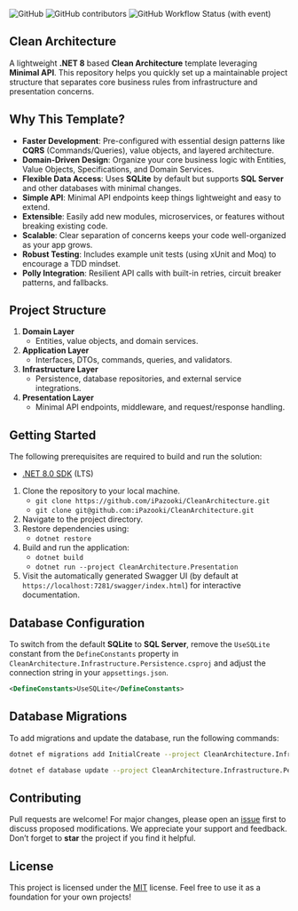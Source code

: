 ﻿![GitHub](https://img.shields.io/github/license/ipazooki/CleanArchitecture)
![GitHub contributors](https://img.shields.io/github/contributors/ipazooki/CleanArchitecture)
![GitHub Workflow Status (with event)](https://img.shields.io/github/actions/workflow/status/ipazooki/CleanArchitecture/dotnet.yml)

## Clean Architecture

A lightweight **.NET 8** based **Clean Architecture** template leveraging **Minimal API**. This repository helps you quickly set up a maintainable project structure that separates core business rules from infrastructure and presentation concerns.

## Why This Template?

- **Faster Development**: Pre-configured with essential design patterns like **CQRS** (Commands/Queries), value objects, and layered architecture.
- **Domain-Driven Design**: Organize your core business logic with Entities, Value Objects, Specifications, and Domain Services.
- **Flexible Data Access**: Uses **SQLite** by default but supports **SQL Server** and other databases with minimal changes.
- **Simple API**: Minimal API endpoints keep things lightweight and easy to extend.
- **Extensible**: Easily add new modules, microservices, or features without breaking existing code.
- **Scalable**: Clear separation of concerns keeps your code well-organized as your app grows.
- **Robust Testing**: Includes example unit tests (using xUnit and Moq) to encourage a TDD mindset.
- **Polly Integration**: Resilient API calls with built-in retries, circuit breaker patterns, and fallbacks.


## Project Structure

1. **Domain Layer**  
   - Entities, value objects, and domain services.
2. **Application Layer**  
   - Interfaces, DTOs, commands, queries, and validators.
3. **Infrastructure Layer**  
   - Persistence, database repositories, and external service integrations.
4. **Presentation Layer**  
   - Minimal API endpoints, middleware, and request/response handling.


## Getting Started

The following prerequisites are required to build and run the solution:
- [.NET 8.0 SDK](https://dotnet.microsoft.com/download/dotnet/8.0) (LTS)

1. Clone the repository to your local machine.
    - ```git clone https://github.com/iPazooki/CleanArchitecture.git```
    - ```git clone git@github.com:iPazooki/CleanArchitecture.git```
2. Navigate to the project directory.
3. Restore dependencies using:
    - ```dotnet restore```
4. Build and run the application:
    - ```dotnet build```
    - ```dotnet run --project CleanArchitecture.Presentation```
5. Visit the automatically generated Swagger UI (by default at `https://localhost:7281/swagger/index.html`) for interactive documentation.

## Database Configuration

To switch from the default **SQLite** to **SQL Server**, remove the `UseSQLite` constant from the `DefineConstants` property in `CleanArchitecture.Infrastructure.Persistence.csproj` and adjust the connection string in your `appsettings.json`.

```xml
<DefineConstants>UseSQLite</DefineConstants>
```

## Database Migrations
To add migrations and update the database, run the following commands:

```bash
dotnet ef migrations add InitialCreate --project CleanArchitecture.Infrastructure.Persistence --startup-project CleanArchitecture.Presentation

dotnet ef database update --project CleanArchitecture.Infrastructure.Persistence --startup-project CleanArchitecture.Presentation
```

## Contributing
Pull requests are welcome! For major changes, please open an [issue](https://github.com/iPazooki/CleanArchitecture/issues) first to discuss proposed modifications. We appreciate your support and feedback. Don’t forget to **star** the project if you find it helpful.

## License
This project is licensed under the [MIT](LICENSE) license. Feel free to use it as a foundation for your own projects!